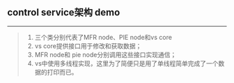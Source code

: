 ## control service架构 demo
*** 
> 1. 三个类分别代表了MFR node、PIE node和vs core
> 2. vs core提供接口用于修改和获取数据；
> 3. MFR node和 pie node分别调用这些接口实现通信；
> 4. vs中使用多线程实现，这里为了简便只是用了单线程简单完成了一个数据的打印而已。